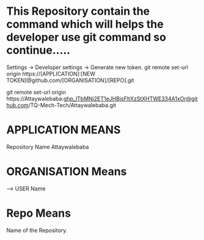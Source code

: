 # This Repository contain the command which will helps the developer use git command so continue.....



Settings → Developer settings → Generate new token.
git remote set-url origin https://[APPLICATION]:[NEW TOKEN]@github.com/[ORGANISATION]/[REPO].git

git remote set-url origin https://Attaywalebaba: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@github.com/TQ-Mech-Tech/Attaywalebaba.git

# APPLICATION MEANS
Repository Name Attaywalebaba 

# ORGANISATION Means
 --> USER Name 
# Repo Means
Name of the Repository.
